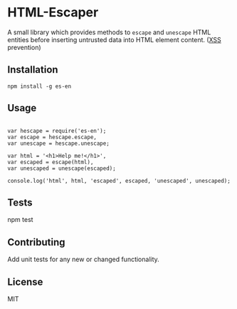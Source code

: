HTML-Escaper
===================

A small library which provides methods to `escape` and `unescape` HTML entities before inserting untrusted data into HTML element content. ([XSS](https://www.owasp.org/index.php/XSS_(Cross_Site_Scripting)_Prevention_Cheat_Sheet) prevention)

## Installation

  ```
  npm install -g es-en

  ```

## Usage
  
  ```

  var hescape = require('es-en');
  var escape = hescape.escape,
  var unescape = hescape.unescape;

  var html = '<h1>Help me!</h1>',
  var escaped = escape(html),
  var unescaped = unescape(escaped);

  console.log('html', html, 'escaped', escaped, 'unescaped', unescaped);

  ```

## Tests

  npm test

## Contributing
	
Add unit tests for any new or changed functionality.

## License

MIT
